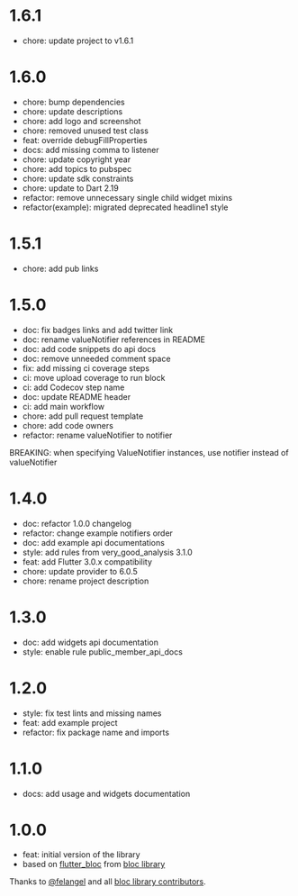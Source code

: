 # 1.6.1

- chore: update project to v1.6.1

# 1.6.0

- chore: bump dependencies
- chore: update descriptions
- chore: add logo and screenshot
- chore: removed unused test class
- feat: override debugFillProperties
- docs: add missing comma to listener
- chore: update copyright year
- chore: add topics to pubspec
- chore: update sdk constraints
- chore: update to Dart 2.19
- refactor: remove unnecessary single child widget mixins
- refactor(example): migrated deprecated headline1 style

# 1.5.1

- chore: add pub links

# 1.5.0

- doc: fix badges links and add twitter link
- doc: rename valueNotifier references in README
- doc: add code snippets do api docs
- doc: remove unneeded comment space
- fix: add missing ci coverage steps
- ci: move upload coverage to run block
- ci: add Codecov step name
- doc: update README header
- ci: add main workflow
- chore: add pull request template
- chore: add code owners
- refactor: rename valueNotifier to notifier

BREAKING: when specifying ValueNotifier instances, use notifier instead of valueNotifier

# 1.4.0

- doc: refactor 1.0.0 changelog
- refactor: change example notifiers order
- doc: add example api documentations
- style: add rules from very_good_analysis 3.1.0
- feat: add Flutter 3.0.x compatibility
- chore: update provider to 6.0.5
- chore: rename project description

# 1.3.0

- doc: add widgets api documentation
- style: enable rule public_member_api_docs

# 1.2.0

- style: fix test lints and missing names
- feat: add example project
- refactor: fix package name and imports

# 1.1.0

- docs: add usage and widgets documentation

# 1.0.0

- feat: initial version of the library
- based on [flutter_bloc](https://pub.dev/packages/flutter_bloc) from [bloc library](https://bloclibrary.dev/)

Thanks to [@felangel](https://github.com/felangel) and all [bloc library contributors](https://github.com/felangel/bloc/graphs/contributors).
